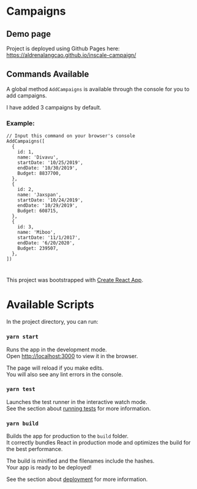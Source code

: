 # Campaigns
## Demo page

Project is deployed using Github Pages here: https://aldrenalangcao.github.io/inscale-campaign/

## Commands Available

A global method `AddCampaigns` is available through the console for you to add campaigns. 

I have added 3 campaigns by default.

### Example:
```
// Input this command on your browser's console
AddCampaigns([
  {
    id: 1,
    name: 'Divavu',
    startDate: '10/25/2019',
    endDate: '10/30/2019',
    Budget: 8837700,
  },
  {
    id: 2,
    name: 'Jaxspan',
    startDate: '10/24/2019',
    endDate: '10/29/2019',
    Budget: 608715,
  },
  {
    id: 3,
    name: 'Miboo',
    startDate: '11/1/2017',
    endDate: '6/20/2020',
    Budget: 239507,
  },
])
```
#
#
This project was bootstrapped with [Create React App](https://github.com/facebook/create-react-app).

# Available Scripts

In the project directory, you can run:

### `yarn start`

Runs the app in the development mode.<br />
Open [http://localhost:3000](http://localhost:3000) to view it in the browser.

The page will reload if you make edits.<br />
You will also see any lint errors in the console.

### `yarn test`

Launches the test runner in the interactive watch mode.<br />
See the section about [running tests](https://facebook.github.io/create-react-app/docs/running-tests) for more information.

### `yarn build`

Builds the app for production to the `build` folder.<br />
It correctly bundles React in production mode and optimizes the build for the best performance.

The build is minified and the filenames include the hashes.<br />
Your app is ready to be deployed!

See the section about [deployment](https://facebook.github.io/create-react-app/docs/deployment) for more information.